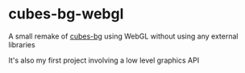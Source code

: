 # cubes-bg-webgl

A small remake of [cubes-bg](https://github.com/Meterel/cubes-bg) using WebGL without using any external libraries

It's also my first project involving a low level graphics API